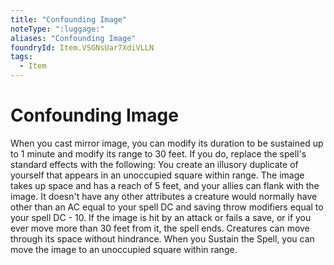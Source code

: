 ```yaml
---
title: "Confounding Image"
noteType: ":luggage:"
aliases: "Confounding Image"
foundryId: Item.VSGNsUar7XdiVLLN
tags:
  - Item
---
```


# Confounding Image

When you cast mirror image, you can modify its duration to be sustained up to 1 minute and modify its range to 30 feet. If you do, replace the spell's standard effects with the following: You create an illusory duplicate of yourself that appears in an unoccupied square within range. The image takes up space and has a reach of 5 feet, and your allies can flank with the image. It doesn't have any other attributes a creature would normally have other than an AC equal to your spell DC and saving throw modifiers equal to your spell DC - 10. If the image is hit by an attack or fails a save, or if you ever move more than 30 feet from it, the spell ends. Creatures can move through its space without hindrance. When you Sustain the Spell, you can move the image to an unoccupied square within range.

